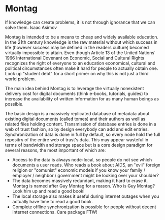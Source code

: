 Montag
======

If knowledge can create problems, it is not through ignorance that we can solve them.
                                                                        Isaac Asimov

Montag is intended to be a means to cheap and widely available education. In the 21th century
knowledge is the raw material without which success in life (however success may be defined in the readers culture)
becomed virtually impossible to attain.
Even though Article 13 of the United Nations' 1966 International Covenant on Economic, Social and Cultural Rights recognizes the right of everyone to an education economical, cultural and political circumstances often make it hard
for people to actually obtain one. Look up "student debt" for a short primer on why this is not just a 
third world problem.

The main idea behind Montag is to leverage the virtually nonexistent delivery cost for digital documents (think e-books,
tutorials, guides) to increase the availability of written information for as many human beings as possible.

The basic design is a massively replicated database of metadata about existing digital documents (called tomes) and 
their authors as well as related files holding content. Transmission of database entries is done in a web of trust
fashion, so by design everybody can add and edit entries. Synchronization of data is done in full by default, so every
node hold the full repositry of the entire web of trust's data. This may appear wasteful in terms of bandwidth and
storage space but is a core design paradigm for several reasons, the most important of which are:
* Access to the data is always node-local, so people do not see which documents a user reads. Who reads a book about AIDS, an "evil" foreign religion or "comunist" economic models if you know your family / employer / neighbor / government might be looking over your shoulder?
* The data becomes massively redundant, making it hard to erase it. Montag is named after Guy Montag for a reason. Who is Guy Montag? Look him up and read a good book!
* The local storage also makes it useful during internet outages when you actually have time to read a good book.
* Complete offline synchronization is possible for people without decent internet connections. Care package FTW!



